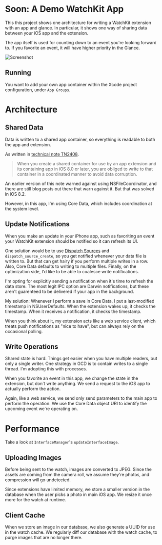 # Soon: A Demo WatchKit App

This this project shows one architecture for writing a WatchKit extension with an app and glance. In particular, it shows one way of sharing data between your iOS app and the extension.

The app itself is used for counting down to an event you're looking forward to. If you favorite an event, it will have higher priority in the Glance.

![Screenshot](screenshot.png)

## Running

You want to add your own app container within the Xcode project configuration, under `App Groups`.

# Architecture

## Shared Data

Data is written to a shared app container, so everything is readable to both the app and extension.

As written in [technical note TN2408](https://developer.apple.com/library/ios/technotes/tn2408/_index.html).

> When you create a shared container for use by an app extension and its containing app in iOS 8.0 or later, you are obliged to write to that container in a coordinated manner to avoid data corruption.

An earlier version of this note warned against using NSFileCoordinator, and there are still blog posts out there that warn against it. But that was solved in iOS 8.2.

However, in this app, I'm using Core Data, which includes coordination at the system level.

## Update Notifications

When you make an update in your iPhone app, such as favoriting an event your WatchKit extension should be notified so it can refresh its UI.

One solution would be to use [Dispatch Sources](https://developer.apple.com/library/mac/documentation/General/Conceptual/ConcurrencyProgrammingGuide/GCDWorkQueues/GCDWorkQueues.html) and  `dispatch_source_create`, so you get notified whenever your data file is written to. But that can get hairy if you perform multiple writes in a row. Also, Core Data defaults to writing to multiple files. Finally, on the optimization side, I'd like to be able to coalesce write notifications.

I'm opting for explicitly sending a notification when it's time to refresh the data store. The most legit IPC option are Darwin notifications, but these aren't guarenteed to be delivered if your app in the background.

My solution: Whenever I perform a save in Core Data, I put a last-modified timestamp in NSUserDefaults. When the extension wakes up, it checks the timestamp. When it receives a notification, it checks the timestamp.

When you think about it, my extension acts like a web service client, which treats push notifications as "nice to have", but can always rely on the occasional polling.

## Write Operations

Shared state is hard. Things get easier when you have multiple readers, but only a single writer. One strategy in GCD is to contain writes to a single thread. I'm adopting this with processes.

When you favorite an event in this app, we change the state in the extension, but don't write anything. We send a request to the iOS app to actually perform the action.

Again, like a web service, we send only send parameters to the main app to perform the operation. We use the Core Data object URI to identify the upcoming event we're operating on.

# Performance

Take a look at `InterfaceManager`'s `updateInterfaceImage`.

## Uploading Images

Before being sent to the watch, images are converted to JPEG. Since the assets are coming from the camera roll, we assume they're photos, and compression will go undetected.

Since extensions have limited memory, we store a smaller version in the database when the user picks a photo in main iOS app. We resize it once more for the watch at runtime.

## Client Cache

When we store an image in our database, we also generate a UUID for use in the watch cache. We regularly diff our database with the watch cache, to purge images that are no longer there.
